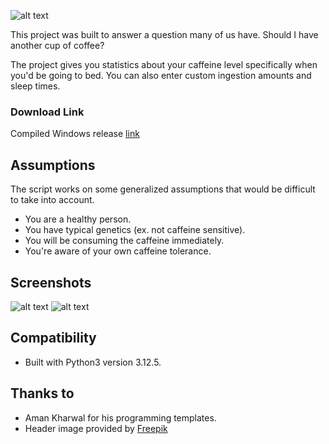 ![alt text](https://github.com/Eliya-G/coffee-o-clock/blob/main/github_images/Header%20Image.png)

This project was built to answer a question many of us have. Should I have another cup of coffee? 

The project gives you statistics about your caffeine level specifically when you'd be going to bed.
You can also enter custom ingestion amounts and sleep times.
### Download Link
Compiled Windows release [link](https://github.com/Eliya-G/coffee-o-clock/releases/tag/v1.0.1)
## Assumptions 
The script works on some generalized assumptions that would be difficult to take into account.

- You are a healthy person.
- You have typical genetics (ex. not caffeine sensitive).
- You will be consuming the caffeine immediately.
- You're aware of your own caffeine tolerance.

## Screenshots
![alt text](https://github.com/Eliya-G/coffee-o-clock/blob/main/github_images/regular_mode.png)
![alt text](https://github.com/Eliya-G/coffee-o-clock/blob/main/github_images/custom_mode.png)

## Compatibility
- Built with Python3 version 3.12.5.

## Thanks to
- Aman Kharwal for his programming templates.
- Header image provided by [Freepik](https://www.freepik.com)
